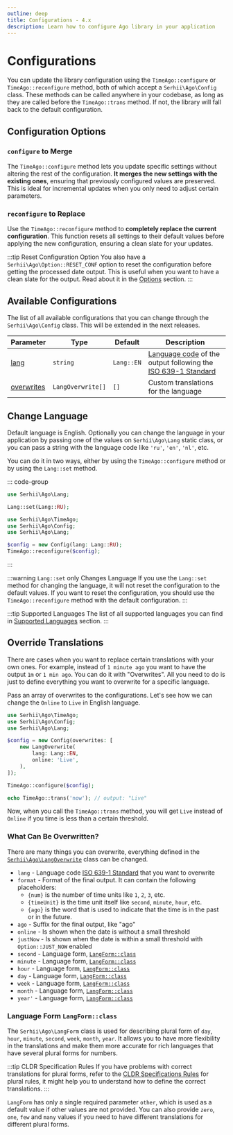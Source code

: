 ```yaml
---
outline: deep
title: Configurations - 4.x
description: Learn how to configure Ago library in your application
---
```


# Configurations
You can update the library configuration using the `TimeAgo::configure` or `TimeAgo::reconfigure` method, both of which accept a `Serhii\Ago\Config` class. These methods can be called anywhere in your codebase, as long as they are called before the `TimeAgo::trans` method. If not, the library will fall back to the default configuration.

## Configuration Options

### `configure` to Merge
The `TimeAgo::configure` method lets you update specific settings without altering the rest of the configuration. **It merges the new settings with the existing ones**, ensuring that previously configured values are preserved. This is ideal for incremental updates when you only need to adjust certain parameters.

### `reconfigure` to Replace
Use the `TimeAgo::reconfigure` method to **completely replace the current configuration**. This function resets all settings to their default values before applying the new configuration, ensuring a clean slate for your updates.

:::tip Reset Configuration Option
You also have a `Serhii\Ago\Option::RESET_CONF` option to reset the configuration before getting the processed date output. This is useful when you want to have a clean slate for the output. Read about it in the [Options](/4.x/options) section.
:::

## Available Configurations
The list of all available configurations that you can change through the `Serhii\Ago\Config` class. This will be extended in the next releases.

| Parameter | Type | Default | Description |
| --- | --- | --- | --- |
| [lang](/4.x/configurations.html#change-language) | `string` | `Lang::EN` | [Language code](/4.x/what-is-ago.html#supported-languages) of the output following the [ISO 639-1 Standard](https://en.wikipedia.org/wiki/List_of_ISO_639_language_codes) |
| [overwrites](/4.x/configurations.html#ovewrite-translations) | `LangOverwrite[]` | `[]` | Custom translations for the language |

## Change Language
Default language is English. Optionally you can change the language in your application by passing one of the values on `Serhii\Ago\Lang` static class, or you can pass a string with the language code like `'ru'`, `'en'`, `'nl'`, etc.

You can do it in two ways, either by using the `TimeAgo::configure` method or by using the `Lang::set` method.

::: code-group
```php [Lang::set]
use Serhii\Ago\Lang;

Lang::set(Lang::RU);
```

```php [TimeAgo::configure]
use Serhii\Ago\TimeAgo;
use Serhii\Ago\Config;
use Serhii\Ago\Lang;

$config = new Config(lang: Lang::RU);
TimeAgo::reconfigure($config);
```
:::

:::warning `Lang::set` only Changes Language
If you use the `Lang::set` method for changing the language, it will not reset the configuration to the default values. If you want to reset the configuration, you should use the `TimeAgo::reconfigure` method with the default configuration.
:::

:::tip Supported Languages
The list of all supported languages you can find in [Supported Languages](/4.x/what-is-ago.html#supported-languages) section.
:::

## Override Translations
There are cases when you want to replace certain translations with your own ones. For example, instead of `1 minute ago` you want to have the output `1m` or `1 min ago`. You can do it with "Overwrites". All you need to do is just to define everything you want to overwrite for a specific language.

Pass an array of overwrites to the configurations. Let's see how we can change the `Online` to `Live` in English language.

```php [TimeAgo::configure]
use Serhii\Ago\TimeAgo;
use Serhii\Ago\Config;
use Serhii\Ago\Lang;

$config = new Config(overwrites: [
    new LangOverwrite(
        lang: Lang::EN,
        online: 'Live',
    ),
]);

TimeAgo::configure($config);

echo TimeAgo::trans('now'); // output: "Live"
```

Now, when you call the `TimeAgo::trans` method, you will get `Live` instead of `Online` if you time is less than a certain threshold.

### What Can Be Overwritten?
There are many things you can overwrite, everything defined in the [`Serhii\Ago\LangOverwrite`](https://github.com/php-ago/ago/blob/main/src/LangOverwrite.php) class can be changed.

- `lang` - Language code [ISO 639-1 Standard](https://en.wikipedia.org/wiki/List_of_ISO_639_language_codes) that you want to overwrite
- `format` - Format of the final output. It can contain the following placeholders:
    - `{num}` is the number of time units like `1`, `2`, `3`, etc.
    - `{timeUnit}` is the time unit itself like `second`, `minute`, `hour`, etc.
    - `{ago}` is the word that is used to indicate that the time is in the past or in the future.
- `ago` - Suffix for the final output, like "ago"
- `online` - Is shown when the date is without a small threshold
- `justNow` - Is shown when the date is within a small threshold with `Option::JUST_NOW` enabled
- `second` - Language form, [`LangForm::class`](https://github.com/php-ago/ago/blob/main/src/LangForm.php)
- `minute` - Language form, [`LangForm::class`](https://github.com/php-ago/ago/blob/main/src/LangForm.php)
- `hour` - Language form, [`LangForm::class`](https://github.com/php-ago/ago/blob/main/src/LangForm.php)
- `day` - Language form, [`LangForm::class`](https://github.com/php-ago/ago/blob/main/src/LangForm.php)
- `week` - Language form, [`LangForm::class`](https://github.com/php-ago/ago/blob/main/src/LangForm.php)
- `month` - Language form, [`LangForm::class`](https://github.com/php-ago/ago/blob/main/src/LangForm.php)
- `year'` - Language form, [`LangForm::class`](https://github.com/php-ago/ago/blob/main/src/LangForm.php)

### Language Form `LangForm::class`
The `Serhii\Ago\LangForm` class is used for describing plural form of `day`, `hour`, `minute`, `second`, `week`, `month`, `year`. It allows you to have more flexibility in the translations and make them more accurate for rich languages that have several plural forms for numbers.

:::tip CLDR Specification Rules
If you have problems with correct translations for plural forms, refer to the [CLDR Specifications Rules](https://cldr.unicode.org/index/cldr-spec/plural-rules) for plural rules, it might help you to understand how to define the correct translations.
:::

`LangForm` has only a single required parameter `other`, which is used as a default value if other values are not provided. You can also provide `zero`, `one`, `few` and `many` values if you need to have different translations for different plural forms.